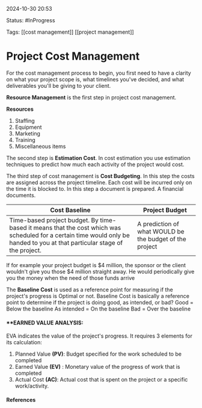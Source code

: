 
2024-10-30 20:53

Status: #InProgress 

Tags: [[cost management]] [[project management]] 

# Project Cost Management

For the cost management process to begin, you first need to have a clarity on what your project scope is, what timelines you've decided, and what deliverables you'll be giving to your client.

**Resource Management** is the first step in project cost management.

**Resources**
1. Staffing
2. Equipment
3. Marketing
4. Training
5. Miscellaneous items

The second step is **Estimation Cost**. In cost estimation you use estimation techniques to predict how much each activity of the project would cost.

The third step of cost management is **Cost Budgeting**. In this step the costs are assigned across the project timeline. Each cost will be incurred only on the time it is blocked to. In this step a document is prepared. A financial documents.

| Cost Baseline                                                                                                                                                               | Project Budget                                          |
| --------------------------------------------------------------------------------------------------------------------------------------------------------------------------- | ------------------------------------------------------- |
| Time-based project budget. By time-based it means that the cost which was scheduled for a certain time would only be handed to you at that particular stage of the project. | A prediction of what WOULD be the budget of the project |
If for example your project budget is $4 million, the sponsor or the client wouldn't give you those $4 million straight away. He would periodically give you the money when the need of those funds arrive

The **Baseline Cost** is used as a reference point for measuring if the project's progress is Optimal or not.
Baseline Cost is basically a reference point to determine if the project is doing good, as intended, or bad? Good = Below the baseline As intended = On the baseline Bad = Over the baseline

#### **EARNED VALUE ANALYSIS:
EVA indicates the value of the project's progress.
It requires 3 elements for its calculation:
1. Planned Value **(PV)**: Budget specified for the work scheduled to be completed 
2. Earned Value **(EV)** : Monetary value of the progress of work that is completed
3. Actual Cost **(AC)**: Actual cost that is spent on the project or a specific work/activity.






#### References

